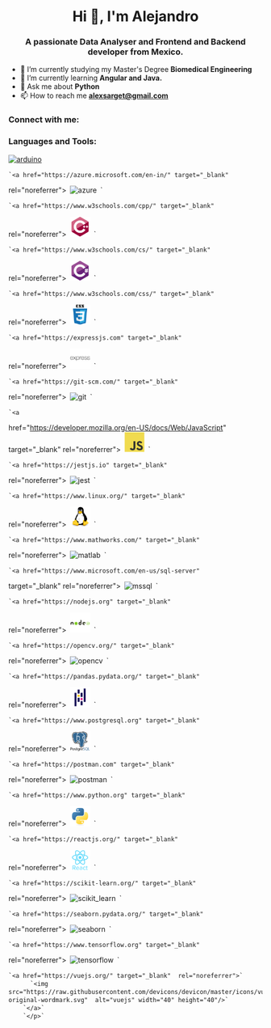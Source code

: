 <h1 align="center">Hi 👋, I'm Alejandro</h1>
<h3 align="center">A passionate Data Analyser and Frontend and Backend developer from Mexico.</h3>

- 🔭 I’m currently studying my Master's Degree **Biomedical Engineering**
- 🌱 I’m currently learning **Angular and Java.**
- 💬 Ask me about **Python**
- 📫 How to reach me **alexsarget@gmail.com**

<h3 align="left">Connect with me:</h3>
<p align="left">
</p>

<h3 align="left">Languages and Tools:</h3>
<p
 align="left">
        <a href="https://www.arduino.cc/" target="_blank" 
rel="noreferrer">
          <img 
src="https://cdn.worldvectorlogo.com/logos/arduino-1.svg" alt="arduino" 
width="40" height="40"/>
        </a>

    `<a href="https://azure.microsoft.com/en-in/" target="_blank" 
rel="noreferrer">`
          `<img 
src="https://www.vectorlogo.zone/logos/microsoft_azure/microsoft_azure-icon.svg"
 alt="azure" width="40" height="40"/>`
        `</a>`

    `<a href="https://www.w3schools.com/cpp/" target="_blank" 
rel="noreferrer">`
          `<img 
src="https://raw.githubusercontent.com/devicons/devicon/master/icons/cplusplus/cplusplus-original.svg"
 alt="cplusplus" width="40" height="40"/>`
        `</a>`

    `<a href="https://www.w3schools.com/cs/" target="_blank" 
rel="noreferrer">`
          `<img 
src="https://raw.githubusercontent.com/devicons/devicon/master/icons/csharp/csharp-original.svg"
 alt="csharp" width="40" height="40"/>`
        `</a>`

    `<a href="https://www.w3schools.com/css/" target="_blank" 
rel="noreferrer">`
          `<img 
src="https://raw.githubusercontent.com/devicons/devicon/master/icons/css3/css3-original-wordmark.svg"
 alt="css3" width="40" height="40"/>`
        `</a>`

    `<a href="https://expressjs.com" target="_blank" 
rel="noreferrer">`
          `<img 
src="https://raw.githubusercontent.com/devicons/devicon/master/icons/express/express-original-wordmark.svg"
 alt="express" width="40" height="40"/>`
        `</a>`

    `<a href="https://git-scm.com/" target="_blank" 
rel="noreferrer">`
          `<img 
src="https://www.vectorlogo.zone/logos/git-scm/git-scm-icon.svg" 
alt="git" width="40" height="40"/>`
        `</a>`

    `<a 
href="https://developer.mozilla.org/en-US/docs/Web/JavaScript" 
target="_blank" rel="noreferrer">`
          `<img 
src="https://raw.githubusercontent.com/devicons/devicon/master/icons/javascript/javascript-original.svg"
 alt="javascript" width="40" height="40"/>`
        `</a>`

    `<a href="https://jestjs.io" target="_blank" 
rel="noreferrer">`
          `<img 
src="https://www.vectorlogo.zone/logos/jestjsio/jestjsio-icon.svg" 
alt="jest" width="40" height="40"/>`
        `</a>`

    `<a href="https://www.linux.org/" target="_blank" 
rel="noreferrer">`
          `<img 
src="https://raw.githubusercontent.com/devicons/devicon/master/icons/linux/linux-original.svg"
 alt="linux" width="40" height="40"/>`
        `</a>`

    `<a href="https://www.mathworks.com/" target="_blank" 
rel="noreferrer">`
          `<img 
src="https://upload.wikimedia.org/wikipedia/commons/2/21/Matlab_Logo.png"
 alt="matlab" width="40" height="40"/>`
        `</a>`

    `<a href="https://www.microsoft.com/en-us/sql-server" 
target="_blank" rel="noreferrer">`
          `<img 
src="https://www.svgrepo.com/show/303229/microsoft-sql-server-logo.svg" 
alt="mssql" width="40" height="40"/>`
        `</a>`

    `<a href="https://nodejs.org" target="_blank" 
rel="noreferrer">`
          `<img 
src="https://raw.githubusercontent.com/devicons/devicon/master/icons/nodejs/nodejs-original-wordmark.svg"
 alt="nodejs" width="40" height="40"/>`
        `</a>`

    `<a href="https://opencv.org/" target="_blank" 
rel="noreferrer">`
          `<img 
src="https://www.vectorlogo.zone/logos/opencv/opencv-icon.svg" 
alt="opencv" width="40" height="40"/>`
        `</a>`

    `<a href="https://pandas.pydata.org/" target="_blank" 
rel="noreferrer">`
          `<img 
src="https://raw.githubusercontent.com/devicons/devicon/2ae2a900d2f041da66e950e4d48052658d850630/icons/pandas/pandas-original.svg"
 alt="pandas" width="40" height="40"/>`
        `</a>`

    `<a href="https://www.postgresql.org" target="_blank" 
rel="noreferrer">`
          `<img 
src="https://raw.githubusercontent.com/devicons/devicon/master/icons/postgresql/postgresql-original-wordmark.svg"
 alt="postgresql" width="40" height="40"/>`
        `</a>`

    `<a href="https://postman.com" target="_blank" 
rel="noreferrer">`
          `<img 
src="https://www.vectorlogo.zone/logos/getpostman/getpostman-icon.svg" 
alt="postman" width="40" height="40"/>`
        `</a>`

    `<a href="https://www.python.org" target="_blank" 
rel="noreferrer">`
          `<img 
src="https://raw.githubusercontent.com/devicons/devicon/master/icons/python/python-original.svg"
 alt="python" width="40" height="40"/>`
        `</a>`

    `<a href="https://reactjs.org/" target="_blank" 
rel="noreferrer">`
          `<img 
src="https://raw.githubusercontent.com/devicons/devicon/master/icons/react/react-original-wordmark.svg"
 alt="react" width="40" height="40"/>`
        `</a>`

    `<a href="https://scikit-learn.org/" target="_blank" 
rel="noreferrer">`
          `<img 
src="https://upload.wikimedia.org/wikipedia/commons/0/05/Scikit_learn_logo_small.svg"
 alt="scikit_learn" width="40" height="40"/>`
        `</a>`

    `<a href="https://seaborn.pydata.org/" target="_blank" 
rel="noreferrer">`
          `<img 
src="https://seaborn.pydata.org/_images/logo-mark-lightbg.svg" 
alt="seaborn" width="40" height="40"/>`
        `</a>`

    `<a href="https://www.tensorflow.org" target="_blank" 
rel="noreferrer">`
          `<img 
src="https://www.vectorlogo.zone/logos/tensorflow/tensorflow-icon.svg" 
alt="tensorflow" width="40" height="40"/>`
        `</a>`

    `<a href="https://vuejs.org/" target="_blank"  rel="noreferrer">`
          `<img  src="https://raw.githubusercontent.com/devicons/devicon/master/icons/vuejs/vuejs-original-wordmark.svg"  alt="vuejs" width="40" height="40"/>`
        `</a>`
        `</p>`
